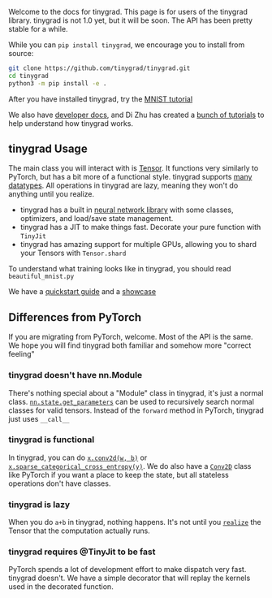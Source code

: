 Welcome to the docs for tinygrad. This page is for users of the tinygrad library. tinygrad is not 1.0 yet, but it will be soon. The API has been pretty stable for a while.

While you can `pip install tinygrad`, we encourage you to install from source:

```bash
git clone https://github.com/tinygrad/tinygrad.git
cd tinygrad
python3 -m pip install -e .
```

After you have installed tinygrad, try the [MNIST tutorial](mnist.md)

We also have [developer docs](developer.md), and Di Zhu has created a [bunch of tutorials](https://mesozoic-egg.github.io/tinygrad-notes/) to help understand how tinygrad works.

## tinygrad Usage

The main class you will interact with is [Tensor](tensor.md). It functions very similarly to PyTorch, but has a bit more of a functional style. tinygrad supports [many datatypes](dtypes.md).  All operations in tinygrad are lazy, meaning they won't do anything until you realize.

* tinygrad has a built in [neural network library](nn.md) with some classes, optimizers, and load/save state management.
* tinygrad has a JIT to make things fast. Decorate your pure function with `TinyJit`
* tinygrad has amazing support for multiple GPUs, allowing you to shard your Tensors with `Tensor.shard`

To understand what training looks like in tinygrad, you should read `beautiful_mnist.py`

We have a [quickstart guide](quickstart.md) and a [showcase](showcase.md)

## Differences from PyTorch

If you are migrating from PyTorch, welcome. Most of the API is the same. We hope you will find tinygrad both familiar and somehow more "correct feeling"

### tinygrad doesn't have nn.Module

There's nothing special about a "Module" class in tinygrad, it's just a normal class. [`nn.state.get_parameters`](nn.md/#tinygrad.nn.state.get_parameters) can be used to recursively search normal classes for valid tensors. Instead of the `forward` method in PyTorch, tinygrad just uses `__call__`

### tinygrad is functional

In tinygrad, you can do [`x.conv2d(w, b)`](tensor.md/#tinygrad.Tensor.conv2d) or [`x.sparse_categorical_cross_entropy(y)`](tensor.md/#tinygrad.Tensor.sparse_categorical_crossentropy). We do also have a [`Conv2D`](nn.md/#tinygrad.nn.Conv2d) class like PyTorch if you want a place to keep the state, but all stateless operations don't have classes.

### tinygrad is lazy

When you do `a+b` in tinygrad, nothing happens. It's not until you [`realize`](tensor.md/#tinygrad.Tensor.realize) the Tensor that the computation actually runs.

### tinygrad requires @TinyJit to be fast

PyTorch spends a lot of development effort to make dispatch very fast. tinygrad doesn't. We have a simple decorator that will replay the kernels used in the decorated function.
